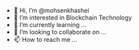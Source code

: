 - 👋 Hi, I’m @mohsenkhashei
- 👀 I’m interested in Blockchain Technology 
- 🌱 I’m currently learning ...
- 💞️ I’m looking to collaborate on ...
- 📫 How to reach me ...

<!---
mohsenkhashei/mohsenkhashei is a ✨ special ✨ repository because its `README.md` (this file) appears on your GitHub profile.
You can click the Preview link to take a look at your changes.
--->
